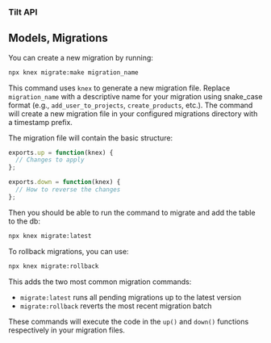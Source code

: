 ### Tilt API

## Models, Migrations

You can create a new migration by running:

```bash
npx knex migrate:make migration_name
```

This command uses `knex` to generate a new migration file. Replace `migration_name` with a descriptive name for your migration using snake_case format (e.g., `add_user_to_projects`, `create_products`, etc.). The command will create a new migration file in your configured migrations directory with a timestamp prefix.

The migration file will contain the basic structure:
```js
exports.up = function(knex) {
  // Changes to apply
};

exports.down = function(knex) {
  // How to reverse the changes
};
```

Then you should be able to run the command to migrate and add the table to the db:

```bash
npx knex migrate:latest
```

To rollback migrations, you can use:
```bash
npx knex migrate:rollback
```

This adds the two most common migration commands:
- `migrate:latest` runs all pending migrations up to the latest version
- `migrate:rollback` reverts the most recent migration batch

These commands will execute the code in the `up()` and `down()` functions respectively in your migration files.
